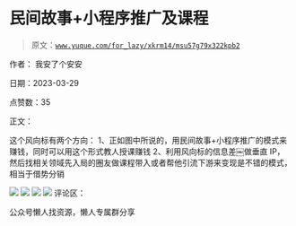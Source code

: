 # 民间故事+小程序推广及课程

> 原文：[`www.yuque.com/for_lazy/xkrm14/msu57g79x322kpb2`](https://www.yuque.com/for_lazy/xkrm14/msu57g79x322kpb2)



作者： 我安了个安安



日期：2023-03-29



点赞数：35



正文：



这个风向标有两个方向： 1、正如图中所说的，用民间故事+小程序推广的模式来赚钱，同时可以用这个形式教人授课赚钱 2、利用风向标的信息差￼做垂直 IP，然后找相关领域先入局的圈友做课程带入或者帮他引流下游来变现是不错的模式，相当于借势分销



![](img/fbc8658c3bd27723172be4c083e67e41.png)  <ne-p id="u3857ab29" data-lake-id="u3857ab29">![](img/259b28c2eb64415106ca650e090d59c8.png)  <ne-p id="u16f5ec48" data-lake-id="u16f5ec48">![](img/ccf611b8a7d77fd259e3562f3eab88c4.png)  <ne-p id="ub9e89294" data-lake-id="ub9e89294">![](img/eb2672e7abfd8ea84a8a9b4c677d54af.png)  <ne-p id="u06db168e" data-lake-id="u06db168e">评论区：



公众号懒人找资源，懒人专属群分享

</ne-p></ne-p></ne-p></ne-p>